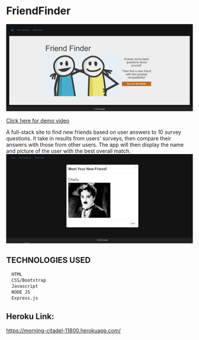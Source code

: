 # FriendFinder

   ![Alt Text](https://github.com/etabdi/FriendFinder/blob/master/app/public/img/home.PNG)
      
[ Click here for demo video ](https://drive.google.com/file/d/1ClhRcCXVW7_CVUcSSjWxf0e0Sr2sRs7E/view)

A full-stack site to find new friends based on user answers to 10 survey questions. It take in results from users' surveys, then compare their answers with those from other users. The app will then display the name and picture of the user with the best overall match. 
![Alt Text](https://github.com/etabdi/FriendFinder/blob/master/app/public/img/result2.PNG)


 ## TECHNOLOGIES USED

      HTML
      CSS/Bootstrap
      Javascript
      NODE JS   
      Express.js
    
## Heroku Link:
https://morning-citadel-11800.herokuapp.com/
